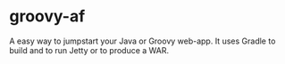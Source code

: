 groovy-af
=========

A easy way to jumpstart your Java or Groovy web-app. It uses Gradle to build and to run Jetty or to produce a WAR.
